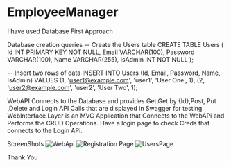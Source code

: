 # EmployeeManager

I have used Database First Approach 

Database creation queries
-- Create the Users table
CREATE TABLE Users (
    Id INT PRIMARY KEY NOT NULL,
    Email VARCHAR(100),
    Password VARCHAR(100),
    Name VARCHAR(255),
    IsAdmin INT NOT NULL
);

-- Insert two rows of data
INSERT INTO Users (Id, Email, Password, Name, IsAdmin)
VALUES
    (1, 'user1@example.com', 'user1', 'User One', 1),
    (2, 'user2@example.com', 'user2', 'User Two', 1);




WebAPI Connects to the Database and provides Get,Get by {Id},Post, Put ,Delete and Login API Calls that are displayed in Swagger for testing.
WebInterface Layer is an MVC Application that Connects to the WebAPi and Performs the CRUD Operations.
Have a login page to check Creds that connects to the Login APi.


ScreenShots
![WebApi](https://github.com/kashakeel/EmployeeManager/assets/29459693/15bf2825-e6fb-464a-b989-20e0770809ac)
![Registration Page](https://github.com/kashakeel/EmployeeManager/assets/29459693/44ca94dc-29ac-4df7-9bb8-07dd6eb38df7)
![UsersPage](https://github.com/kashakeel/EmployeeManager/assets/29459693/9befecc3-9210-47e1-a275-6f201afb2895)

Thank You
